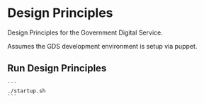 # Design Principles

Design Principles for the Government Digital Service.

Assumes the GDS development environment is setup via puppet.

## Run Design Principles

    ```
    ./startup.sh
    ```
